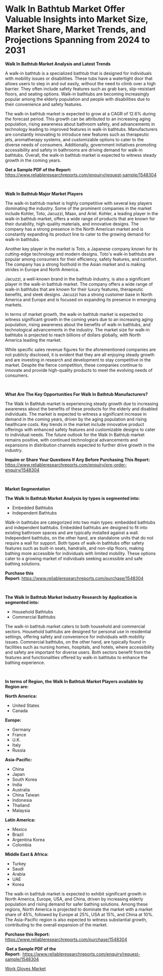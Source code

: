 <p><h1>Walk In Bathtub Market Offer Valuable Insights into Market Size, Market Share, Market Trends, and Projections Spanning from 2024 to 2031</h1></p><p><strong>Walk In Bathtub Market Analysis and Latest Trends</strong></p>
<p><p>A walk-in bathtub is a specialized bathtub that is designed for individuals with mobility issues or disabilities. These tubs have a watertight door that allows users to step in and out easily, without the need to climb over a high barrier. They often include safety features such as grab bars, slip-resistant floors, and seating options. Walk-in bathtubs are becoming increasingly popular among the elderly population and people with disabilities due to their convenience and safety features.</p><p>The walk-in bathtub market is expected to grow at a CAGR of 12.6% during the forecast period. This growth can be attributed to an increasing aging population, rising awareness about bathroom safety, and advancements in technology leading to improved features in walk-in bathtubs. Manufacturers are constantly innovating to introduce new features such as therapeutic jets, aromatherapy systems, and customizable options to cater to the diverse needs of consumers. Additionally, government initiatives promoting accessibility and safety in bathrooms are driving demand for walk-in bathtubs. Overall, the walk-in bathtub market is expected to witness steady growth in the coming years.</p></p>
<p><strong>Get a Sample PDF of the Report:&nbsp;</strong> <a href="https://www.reliableresearchreports.com/enquiry/request-sample/1548304">https://www.reliableresearchreports.com/enquiry/request-sample/1548304</a></p>
<p>&nbsp;</p>
<p><strong>Walk In Bathtub Major Market Players</strong></p>
<p><p>The walk-in bathtub market is highly competitive with several key players dominating the industry. Some of the prominent companies in the market include Kohler, Toto, Jacuzzi, Maax, and Ariel. Kohler, a leading player in the walk-in bathtub market, offers a wide range of products that are known for their durability, high-quality materials, and innovative designs. The company has a strong presence in the North American market and is constantly expanding its product line to cater to the growing demand for walk-in bathtubs.</p><p>Another key player in the market is Toto, a Japanese company known for its cutting-edge technology and modern designs. Toto's walk-in bathtubs are popular among consumers for their efficiency, safety features, and comfort. The company has a strong foothold in the Asian market and is making strides in Europe and North America.</p><p>Jacuzzi, a well-known brand in the bathtub industry, is also a significant player in the walk-in bathtub market. The company offers a wide range of walk-in bathtubs that are known for their luxury features, therapeutic benefits, and sleek designs. Jacuzzi has a strong customer base in North America and Europe and is focused on expanding its presence in emerging markets.</p><p>In terms of market growth, the walk-in bathtub market is expected to witness significant growth in the coming years due to an increasing aging population, rising awareness about the benefits of walk-in bathtubs, and technological advancements in the industry. The market size for walk-in bathtubs is projected to reach billions of dollars globally, with North America leading the market.</p><p>While specific sales revenue figures for the aforementioned companies are not publicly disclosed, it is evident that they are all enjoying steady growth and are investing in research and development to stay competitive in the market. Despite the fierce competition, these companies continue to innovate and provide high-quality products to meet the evolving needs of consumers.</p></p>
<p>&nbsp;</p>
<p><strong>What Are The Key Opportunities For Walk In Bathtub Manufacturers?</strong></p>
<p><p>The Walk In Bathtub market is experiencing steady growth due to increasing awareness about the benefits of these products for the elderly and disabled individuals. The market is expected to witness a significant increase in demand in the coming years, driven by the aging population and rising healthcare costs. Key trends in the market include innovative product offerings with enhanced safety features and customizable designs to cater to individual needs. The future outlook for the Walk In Bathtub market remains positive, with continued technological advancements and expansions in distribution channels expected to further drive growth in the industry.</p></p>
<p><strong>Inquire or Share Your Questions If Any Before Purchasing This Report:</strong> <a href="https://www.reliableresearchreports.com/enquiry/pre-order-enquiry/1548304">https://www.reliableresearchreports.com/enquiry/pre-order-enquiry/1548304</a></p>
<p>&nbsp;</p>
<p><strong>Market Segmentation</strong></p>
<p><strong>The Walk In Bathtub Market Analysis by types is segmented into:</strong></p>
<p><ul><li>Embedded Bathtubs</li><li>Independent Bathtubs</li></ul></p>
<p><p>Walk-in bathtubs are categorized into two main types: embedded bathtubs and independent bathtubs. Embedded bathtubs are designed to fit into existing bathroom spaces and are typically installed against a wall. Independent bathtubs, on the other hand, are standalone units that do not require a wall for support. Both types of walk-in bathtubs offer safety features such as built-in seats, handrails, and non-slip floors, making bathing more accessible for individuals with limited mobility. These options cater to a growing market of individuals seeking accessible and safe bathing solutions.</p></p>
<p><strong>Purchase this Report:&nbsp;</strong><a href="https://www.reliableresearchreports.com/purchase/1548304">https://www.reliableresearchreports.com/purchase/1548304</a></p>
<p>&nbsp;</p>
<p><strong>The Walk In Bathtub Market Industry Research by Application is segmented into:</strong></p>
<p><ul><li>Household Bathtubs</li><li>Commercial Bathtubs</li></ul></p>
<p><p>The walk-in bathtub market caters to both household and commercial sectors. Household bathtubs are designed for personal use in residential settings, offering safety and convenience for individuals with mobility issues. Commercial bathtubs, on the other hand, are typically found in facilities such as nursing homes, hospitals, and hotels, where accessibility and safety are important for diverse users. Both sectors benefit from the features and functionalities offered by walk-in bathtubs to enhance the bathing experience.</p></p>
<p>&nbsp;</p>
<p><strong>In terms of Region, the Walk In Bathtub Market Players available by Region are:</strong></p>
<p>
    <p> <strong> North America: </strong>
        <ul>
            <li>United States</li>
            <li>Canada</li>
        </ul>
        </p> 
    <p> <strong> Europe: </strong>
        <ul>
            <li>Germany</li>
            <li>France</li>
            <li>U.K.</li>
            <li>Italy</li>
            <li>Russia</li>
        </ul>
        </p> 
    <p> <strong> Asia-Pacific: </strong>
        <ul>
            <li>China</li>
            <li>Japan</li>
            <li>South Korea</li>
            <li>India</li>
            <li>Australia</li>
            <li>China Taiwan</li>
            <li>Indonesia</li>
            <li>Thailand</li>
            <li>Malaysia</li>
        </ul>
        </p> 
    <p> <strong> Latin America: </strong>
        <ul>
            <li>Mexico</li>
            <li>Brazil</li>
            <li>Argentina Korea</li>
            <li>Colombia</li>
        </ul>
        </p> 
    <p> <strong> Middle East & Africa: </strong>
        <ul>
            <li>Turkey</li>
            <li>Saudi</li>
            <li>Arabia</li>
            <li>UAE</li>
            <li>Korea</li>
        </ul>
    </p>
    </p>
<p><p>The walk-in bathtub market is expected to exhibit significant growth in North America, Europe, USA, and China, driven by increasing elderly population and rising demand for safer bathing solutions. Among these regions, North America is projected to dominate the market with a market share of 45%, followed by Europe at 25%, USA at 15%, and China at 10%. The Asia-Pacific region is also expected to witness substantial growth, contributing to the overall expansion of the market.</p></p>
<p><strong>Purchase this Report: </strong><a href="https://www.reliableresearchreports.com/purchase/1548304">https://www.reliableresearchreports.com/purchase/1548304</a></p>
<p>&nbsp;<strong>Get a Sample PDF of the Report:&nbsp;&nbsp;</strong><a href="https://www.reliableresearchreports.com/enquiry/request-sample/1548304">https://www.reliableresearchreports.com/enquiry/request-sample/1548304</a></p>
<p><strong></strong></p>
<p><p><a href="https://github.com/arionmp/Market-Research-Report-List-2/blob/main/work-gloves-market.md">Work Gloves Market</a></p></p>